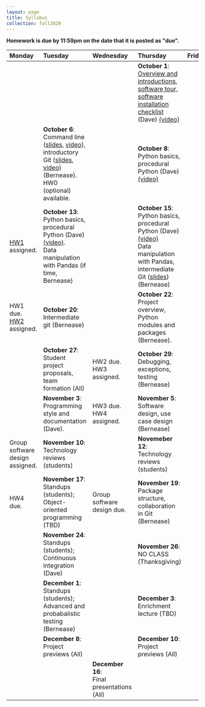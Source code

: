 ```yaml
---
layout: page
title: Syllabus
collection: fall2020
---
```


**Homework is due by 11:59pm on the date that it is posted as "due".**

| Monday | Tuesday | Wednesday | Thursday | Friday | Resources |
|:---|:---|:---|:---|:---|:---|
| | | | **October 1**:<br>[Overview and introductions](https://github.com/UWSEDS/LectureNotes/raw/master/week_1/Course%20Introduction.pptx), [software tour, software installation checklist](http://uwseds.github.io/software.html) (Dave) [(video)](https://washington.zoom.us/rec/play/oLRQrbxXgArTLWQJk8qRSnURAeywzV8_ylSV3E0bbKl19f7v7jmmbrqJDfYKKU2VxiXt9cu07Mjbsfk.1Q1RWXuXCGWlyQ3s) | | [Learning Linux Commands](http://linuxcommand.org/lc3_learning_the_shell.php); [A Whirlwind Tour of Python](https://jakevdp.github.io/WhirlwindTourOfPython/) |
| | **October 6**:<br>Command line ([slides](https://github.com/UWSEDS/lecture-materials/raw/master/02_commandline_git/02_CommandLine_Git.pdf), [video](https://uw.hosted.panopto.com/Panopto/Pages/Viewer.aspx?id=650838c9-5ed1-4253-816c-ac4c0132d4bd)), introductory Git ([slides](https://github.com/UWSEDS/lecture-materials/raw/master/02_commandline_git/02_CommandLine_Git.pdf), [video](https://uw.hosted.panopto.com/Panopto/Pages/Viewer.aspx?id=970aa51d-24fc-4c5e-a527-ac4c01423bc0)) (Bernease). HW0 (optional) available. | | **October 8**:<br>Python basics, procedural Python (Dave) [(video)](https://uw.hosted.panopto.com/Panopto/Pages/Viewer.aspx?id=f51402b3-87e6-4c75-a1c9-ac530131623a) | | |
| [HW1](https://classroom.github.com/a/Gs24yH88) assigned. | **October 13**:<br>Python basics, procedural Python (Dave) [(video)](https://uw.hosted.panopto.com/Panopto/Pages/Viewer.aspx?id=f51402b3-87e6-4c75-a1c9-ac530131623a).<br>Data manipulation with Pandas (if time, Bernease) | | **October 15**:<br>Python basics, procedural Python (Dave) [(video)](https://uw.hosted.panopto.com/Panopto/Pages/Viewer.aspx?id=2a08e9e7-34a4-4fa0-a375-ac5501313b89)<br>Data manipulation with Pandas, intermediate Git ([slides](https://github.com/UWSEDS/lecture-materials/raw/master/05_pandas_more_git/intermediate_git.pdf)) (Bernease) | | [Guided Pandas notebook (helpful for HW1)](https://raw.githubusercontent.com/UWSEDS/lecture-materials/master/05_pandas_more_git/data_manipulation.ipynb) <br>[Python Data Science Handbook](https://jakevdp.github.io/PythonDataScienceHandbook/)|
| HW1 due.<br>[HW2](https://classroom.github.com/a/HiNYVALV) assigned. | **October 20**:<br>Intermediate git (Bernease) | | **October 22**:<br>Project overview, Python modules and packages (Bernease). | | [Projects](http://uwseds.github.io/projects.html)<br>[Real Python on imports](https://realpython.com/absolute-vs-relative-python-imports/) |
| | **October 27**:<br>Student project proposals, team formation (All) | HW2 due.<br>HW3 assigned. | **October 29**:<br>Debugging, exceptions, testing (Bernease) | | |
| | **November 3**:<br>Programming style and documentation (Dave). | HW3 due. HW4 assigned. | **November 5**:<br>Software design, use case design (Bernease) | | [PEP8](https://www.python.org/dev/peps/pep-0008/)<br>[Google Python Style Guide](http://google.github.io/styleguide/pyguide.html) |
| Group software design assigned. | **November 10**:<br>Technology reviews (students) | | **Novemeber 12**:<br>Technology reviews (students) | | |
| HW4 due. | **November 17**:<br>Standups (students); Object-oriented programming (TBD) | Group software design due. | **November 19**:<br> Package structure, collaboration in Git (Bernease) | | Examples: [simple](https://github.com/dacb/codebase), [complex](https://github.com/uwescience/shablona), [conda](https://github.com/ECSHackWeek/ECSOpenData/blob/master/.travis.yml) |
| | **November 24**:<br>Standups (students); Continuous integration (Dave) | | **November 26**:<br>NO CLASS (Thanksgiving) | | |
| | **December 1**:<br>Standups (students); Advanced and probabalistic testing (Bernease) | | **December 3**:<br>Enrichment lecture (TBD) | | |
| | **December 8**:<br>Project previews (All) | | **December 10**:<br>Project previews (All) | | |
| | | **December 16**:<br>Final presentations (All) | | |
